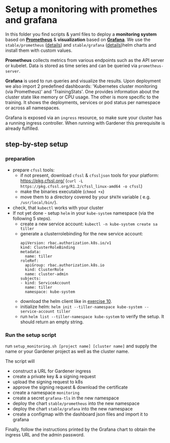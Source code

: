 # Setup a monitoring with promethes and grafana

In this folder you find scripts & yaml files to deploy a **monitoring system** based on [**Prometheus**](https://prometheus.io/) & **visualization** based on [**Grafana**](https://grafana.com/). We use the `stable/prometheus` ([details](https://github.com/helm/charts/tree/master/stable/prometheus)) and `stable/grafana` ([details](https://github.com/helm/charts/tree/master/stable/grafana))helm charts and install them with custom values.

**Prometheus** collects metrics from various endpoints such as the API server or kubelet. Data is stored as time series and can be queried via `prometheus-server`.

**Grafana** is used to run queries and visualize the results. Upon deployment we also import 2 predefined dashboards: 'Kubernetes cluster monitoring (via Prometheus)' and 'TrainingStats'. One provides information about the cluster state like memory or CPU usage. The other is more specific to the training. It shows the deployments, services or pod status per namespace or across all namespaces.

Grafana is exposed via an `ingress` resource, so make sure your cluster has a running ingress controller. When running with Gardener this prerequisite is already fulfilled.  

## step-by-step setup

### preparation
* prepare `cfssl` tools:
  * if not present, download `cfssl` & `cfssljson` tools for your platform: https://pkg.cfssl.org/ (`curl -L https://pkg.cfssl.org/R1.2/cfssl_linux-amd64 -o cfssl`)
  * make the binaries executable (`chmod +x`)
  * move them to a directory covered by your `$PATH` variable ( e.g. `/usr/local/bin/`).
* check, that `kubectl` works with your cluster
* If not yet done - setup `helm` in your `kube-system` namespace (via the following 5 steps).
  * create a new service account: `kubectl -n kube-system create sa tiller`
  * generate a clusterrolebinding for the new service account:
    ```
    apiVersion: rbac.authorization.k8s.io/v1
    kind: ClusterRoleBinding
    metadata:
      name: tiller
    roleRef:
      apiGroup: rbac.authorization.k8s.io
      kind: ClusterRole
      name: cluster-admin
    subjects:
    - kind: ServiceAccount
      name: tiller
      namespace: kube-system
    ```
  * download the helm client like in [exercise 10](../../kubernetes/exercise_10_helm_basics.md).
  * initialize helm: `helm init --tiller-namespace kube-system --service-account tiller`
  * run `helm list --tiller-namespace kube-system` to verify the setup. It should return an empty string.

### Run the setup script
run `setup_monitoring.sh [project name] [cluster name]` and supply the name or your Gardener project as well as the cluster name.

The script will
  * construct a URL for Gardener ingress
  * create a private key & a signing request
  * upload the signing request to k8s
  * approve the signing request & download the certificate
  * create a namespace `monitoring`
  * create a secret `grafana-tls` in the new namespace
  * deploy the chart `stable/prometheus` into the new namespace
  * deploy the chart `stable/grafana` into the new namespace
  * create a configmap with the dashboard json files and import it to grafana

Finally, follow the instructions printed by the Grafana chart to obtain the ingress URL and the admin password.
